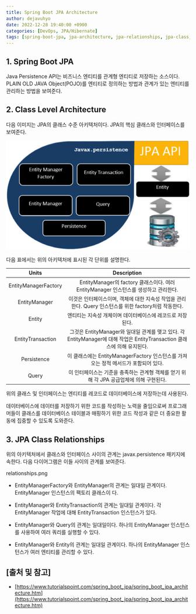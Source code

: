 ```yaml
---
title: Spring Boot JPA Architecture
author: dejavuhyo
date: 2022-12-28 19:40:00 +0900
categories: [DevOps, JPA/Hibernate]
tags: [spring-boot-jpa, jpa-architecture, jpa-relationships, jpa-class, entitymanagerfactory, entitymanager, entity, entitytransaction, persistence, query]
---
```


## 1. Spring Boot JPA
Java Persistence API는 비즈니스 엔티티를 관계형 엔티티로 저장하는 소스이다. PLAIN OLD JAVA Object(POJO)를 엔티티로 정의하는 방법과 관계가 있는 엔티티를 관리하는 방법을 보여준다.

## 2. Class Level Architecture
다음 이미지는 JPA의 클래스 수준 아키텍처이다. JPA의 핵심 클래스와 인터페이스를 보여준다.

![architecture](/assets/img/2022-12-28-spring-boot-jpa-architecture/architecture.png)

다음 표에서는 위의 아키텍처에 표시된 각 단위를 설명한다.

| Units | Description |
|:-----:|:-----:|
| EntityManagerFactory | EntityManager의 factory 클래스이다. 여러 EntityManager 인스턴스를 생성하고 관리한다. |
| EntityManager | 이것은 인터페이스이며, 객체에 대한 지속성 작업을 관리한다. Query 인스턴스를 위한 factory처럼 작동한다. |
| Entity | 엔티티는 지속성 개체이며 데이터베이스에 레코드로 저장된다. |
| EntityTransaction | 그것은 EntityManager와 일대일 관계를 맺고 있다. 각 EntityManager에 대해 작업은 EntityTransaction 클래스에 의해 유지된다. |
| Persistence | 이 클래스에는 EntityManagerFactory 인스턴스를 가져오는 정적 메서드가 포함되어 있다. |
| Query | 이 인터페이스는 기준을 충족하는 관계형 객체를 얻기 위해 각 JPA 공급업체에 의해 구현된다. |

위의 클래스 및 인터페이스는 엔티티를 레코드로 데이터베이스에 저장하는데 사용된다.

데이터베이스에 데이터를 저장하기 위한 코드를 작성하는 노력을 줄임으로써 프로그래머들이 클래스를 데이터베이스 테이블과 매핑하기 위한 코드 작성과 같은 더 중요한 활동에 집중할 수 있도록 도와준다.

## 3. JPA Class Relationships
위의 아키텍처에서 클래스와 인터페이스 사이의 관계는 javax.persistence 패키지에 속한다. 다음 다이어그램은 이들 사이의 관계를 보여준다.

relationships.png

* EntityManagerFactory와 EntityManager의 관계는 일대일 관계이다. EntityManager 인스턴스의 팩토리 클래스이
다.

* EntityManager와 EntityTransaction의 관계는 일대일 관계이다. 각 EntityManager 작업에 대해 EntityTransaction 인스턴스가 있다.

* EntityManager와 Query의 관계는 일대일이다. 하나의 EntityManager 인스턴스를 사용하여 여러 쿼리를 실행할 수 있다.

* EntityManager와 Entity의 관계는 일대일 관계이다. 하나의 EntityManager 인스턴스가 여러 엔티티를 관리할 수 있다.

## [출처 및 참고]
* [https://www.tutorialspoint.com/spring_boot_jpa/spring_boot_jpa_architecture.htm](https://www.tutorialspoint.com/spring_boot_jpa/spring_boot_jpa_architecture.htm)
